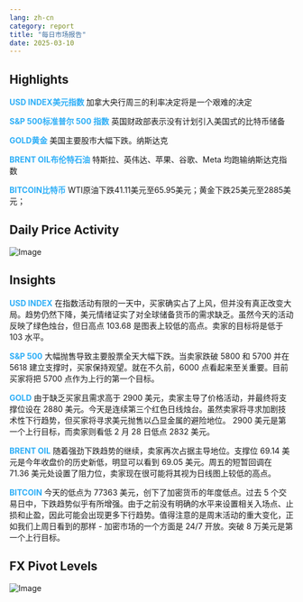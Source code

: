```yaml
---
lang: zh-cn
category: report
title: "每日市场报告"
date: 2025-03-10
---
```



<h2>Highlights</h2>
<strong style="color: #2caef7;">USD INDEX美元指数</strong> 加拿大央行周三的利率决定将是一个艰难的决定

<strong style="color: #2caef7;">S&P 500标准普尔 500 指数</strong> 英国财政部表示没有计划引入美国式的比特币储备

<strong style="color: #2caef7;">GOLD黄金</strong> 美国主要股市大幅下跌。纳斯达克

<strong style="color: #2caef7;">BRENT OIL布伦特石油</strong> 特斯拉、英伟达、苹果、谷歌、Meta 均跑输纳斯达克指数

<strong style="color: #2caef7;">BITCOIN比特币</strong> WTI原油下跌41.11美元至65.95美元；黄金下跌25美元至2885美元；



<h2>Daily Price Activity</h2>
<img src="https://markleighedu.github.io/img/Mar-2025/10-Mar-2025/price.jpg" alt="Image"/>

<h2>Insights</h2>
<strong style="color: #2caef7;">USD INDEX</strong> 在指数活动有限的一天中，买家确实占了上风，但并没有真正改变大局。趋势仍然下降，美元情绪证实了对全球储备货币的需求缺乏。虽然今天的活动反映了绿色烛台，但日高点 103.68 是图表上较低的高点。卖家的目标将是低于 103 水平。

<strong style="color: #2caef7;">S&P 500</strong> 大幅抛售导致主要股票全天大幅下跌。当卖家跌破 5800 和 5700 并在 5618 建立支撑时，买家保持观望。就在不久前，6000 点看起来至关重要。目前买家将把 5700 点作为上行的第一个目标。

<strong style="color: #2caef7;">GOLD</strong> 由于缺乏买家且需求高于 2900 美元，卖家主导了价格活动，并最终将支撑位设在 2880 美元。今天是连续第三个红色日线烛台。虽然卖家将寻求加剧技术性下行趋势，但买家将寻求美元抛售以凸显金属的避险地位。 2900 美元是第一个上行目标，而卖家则看低 2 月 28 日低点 2832 美元。

<strong style="color: #2caef7;">BRENT OIL</strong> 随着强劲下跌趋势的继续，卖家再次占据主导地位。支撑位 69.14 美元是今年收盘价的历史新低，明显可以看到 69.05 美元。周五的短暂回调在 71.36 美元处设置了阻力位，卖家现在很可能将其视为日线图上较低的高点。

<strong style="color: #2caef7;">BITCOIN</strong> 今天的低点为 77363 美元，创下了加密货币的年度低点。过去 5 个交易日中，下跌趋势似乎有所增强。由于之前没有明确的水平来设置相关入场点、止损和止盈，因此可能会出现更多下行趋势。值得注意的是周末活动的重大变化，正如我们上周日看到的那样 - 加密市场的一个方面是 24/7 开放。突破 8 万美元是第一个上行目标。



<h2>FX Pivot Levels</h2>
<img src="https://markleighedu.github.io/img/Mar-2025/10-Mar-2025/pivot.jpg" alt="Image"/>